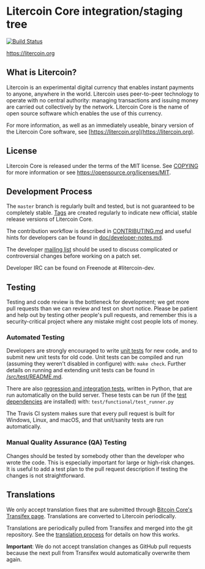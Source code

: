 Litercoin Core integration/staging tree
=====================================

[![Build Status](https://travis-ci.org/minblock/litercoin.svg?branch=master)](https://travis-ci.org/minblock/litercoin)

https://litercoin.org

What is Litercoin?
----------------

Litercoin is an experimental digital currency that enables instant payments to
anyone, anywhere in the world. Litercoin uses peer-to-peer technology to operate
with no central authority: managing transactions and issuing money are carried
out collectively by the network. Litercoin Core is the name of open source
software which enables the use of this currency.

For more information, as well as an immediately useable, binary version of
the Litercoin Core software, see [https://litercoin.org](https://litercoin.org).

License
-------

Litercoin Core is released under the terms of the MIT license. See [COPYING](COPYING) for more
information or see https://opensource.org/licenses/MIT.

Development Process
-------------------

The `master` branch is regularly built and tested, but is not guaranteed to be
completely stable. [Tags](https://github.com/minblock/litercoin/tags) are created
regularly to indicate new official, stable release versions of Litercoin Core.

The contribution workflow is described in [CONTRIBUTING.md](CONTRIBUTING.md)
and useful hints for developers can be found in [doc/developer-notes.md](doc/developer-notes.md).

The developer [mailing list](https://groups.google.com/forum/#!forum/litercoin-dev)
should be used to discuss complicated or controversial changes before working
on a patch set.

Developer IRC can be found on Freenode at #litercoin-dev.

Testing
-------

Testing and code review is the bottleneck for development; we get more pull
requests than we can review and test on short notice. Please be patient and help out by testing
other people's pull requests, and remember this is a security-critical project where any mistake might cost people
lots of money.

### Automated Testing

Developers are strongly encouraged to write [unit tests](src/test/README.md) for new code, and to
submit new unit tests for old code. Unit tests can be compiled and run
(assuming they weren't disabled in configure) with: `make check`. Further details on running
and extending unit tests can be found in [/src/test/README.md](/src/test/README.md).

There are also [regression and integration tests](/test), written
in Python, that are run automatically on the build server.
These tests can be run (if the [test dependencies](/test) are installed) with: `test/functional/test_runner.py`

The Travis CI system makes sure that every pull request is built for Windows, Linux, and macOS, and that unit/sanity tests are run automatically.

### Manual Quality Assurance (QA) Testing

Changes should be tested by somebody other than the developer who wrote the
code. This is especially important for large or high-risk changes. It is useful
to add a test plan to the pull request description if testing the changes is
not straightforward.

Translations
------------

We only accept translation fixes that are submitted through [Bitcoin Core's Transifex page](https://www.transifex.com/projects/p/bitcoin/).
Translations are converted to Litercoin periodically.

Translations are periodically pulled from Transifex and merged into the git repository. See the
[translation process](doc/translation_process.md) for details on how this works.

**Important**: We do not accept translation changes as GitHub pull requests because the next
pull from Transifex would automatically overwrite them again.

